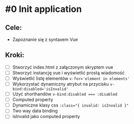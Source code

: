 # #0 Init application

## Cele:
- Zapoznanie się z syntaxem Vue

## Kroki:
- [ ] Stworzyć index.html z załączonym skryptem vue <script src="https://cdn.jsdelivr.net/npm/vue"></script>
- [ ] Stworzyć instancję vue i wyświetlić prostą wiadomość
- [ ] Wyświetlić listę elementów `v-for='element in elements'`
- [ ] Wykorzystać dynamiczny atrybut na przycisku `v-bind:disabled='isInvalid'`
- [ ] Użyć shorthandów `v-bind:disabled === :disabled`
- [ ] Computed property
- [ ] Dynamiczne klasy css `:class="{ invalid: isInvalid }"`
- [ ] Two way data binding
- [ ] isInvalid jako computed property
